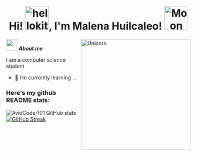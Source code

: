 <h1 align="center"> Hi!  <a href="https://emoji.gg/emoji/2696-hellokitty-sparkle"><img src="https://cdn3.emoji.gg/emojis/2696-hellokitty-sparkle.png" width="64px" height="64px" alt="hellokitty_sparkle"></a>, I'm Malena Huilcaleo! <img height="40" <a href="https://emoji.gg/emoji/7745-moon"><img src="https://cdn3.emoji.gg/emojis/7745-moon.gif" width="64px" height="64px" alt="Moon"></a></h1>
<img align="right" width=300px alt="Unicorn" src="https://c.tenor.com/GN73MKBawZYAAAAi/busy-cute.gif" />

<img src="https://media.giphy.com/media/ObNTw8Uzwy6KQ/giphy.gif" width="30px">&nbsp;***About me*** 

I am a computer science student
- 🌱 I’m currently learning ...
  
### Here's my github README stats:

![AvidCoder101 GitHub stats](https://github-readme-stats.vercel.app/api?username=malenahuilcaleo&show_icons=true&theme=radical) 
[![GitHub Streak](https://github-readme-streak-stats.herokuapp.com/?user=malenahuilcaleo&theme=radical)](https://git.io/streak-stats) 
